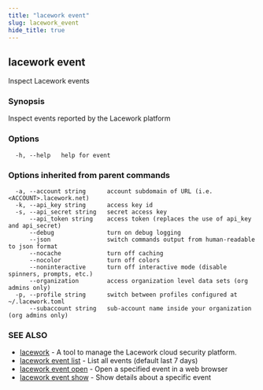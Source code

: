 ```yaml
---
title: "lacework event"
slug: lacework_event
hide_title: true
---
```


## lacework event

Inspect Lacework events

### Synopsis

Inspect events reported by the Lacework platform

### Options

```
  -h, --help   help for event
```

### Options inherited from parent commands

```
  -a, --account string      account subdomain of URL (i.e. <ACCOUNT>.lacework.net)
  -k, --api_key string      access key id
  -s, --api_secret string   secret access key
      --api_token string    access token (replaces the use of api_key and api_secret)
      --debug               turn on debug logging
      --json                switch commands output from human-readable to json format
      --nocache             turn off caching
      --nocolor             turn off colors
      --noninteractive      turn off interactive mode (disable spinners, prompts, etc.)
      --organization        access organization level data sets (org admins only)
  -p, --profile string      switch between profiles configured at ~/.lacework.toml
      --subaccount string   sub-account name inside your organization (org admins only)
```

### SEE ALSO

* [lacework](lacework.md)	 - A tool to manage the Lacework cloud security platform.
* [lacework event list](lacework_event_list.md)	 - List all events (default last 7 days)
* [lacework event open](lacework_event_open.md)	 - Open a specified event in a web browser
* [lacework event show](lacework_event_show.md)	 - Show details about a specific event

